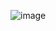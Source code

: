 ![image](https://github.com/ThanhHiep25/App_Chat_CNM/assets/87129597/6556f452-516d-4288-9fda-c0d9ca9fc5d0)

